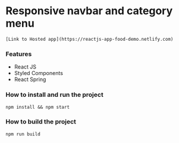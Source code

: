 # Responsive navbar and category menu 


```
[Link to Hosted app](https://reactjs-app-food-demo.netlify.com)

```


### Features

- React JS
- Styled Components
- React Spring

### How to install and run the project

```
npm install && npm start

```

### How to build the project

```
npm run build

```
